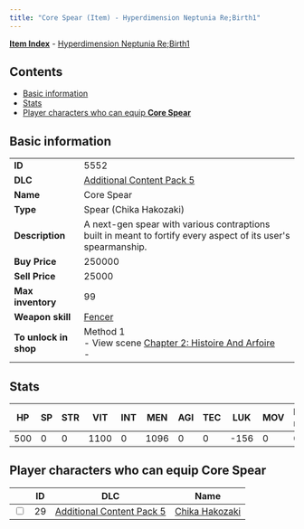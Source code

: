 ```yaml
---
title: "Core Spear (Item) - Hyperdimension Neptunia Re;Birth1"
---
```


[**Item Index**](/neptunia/rb1/item/index.html) - [Hyperdimension Neptunia Re;Birth1](/neptunia/rb1)

## Contents

- [Basic information](#basic-information)
- [Stats](#stats)
- [Player characters who can equip **Core Spear**](#player-characters-who-can-equip-core-spear)

## Basic information

|   |   |
| -- | -- |
| **ID** | 5552 |
| **DLC** | [Additional Content Pack 5](/neptunia/rb1/dlc/14-pack5.html) |
| **Name** | Core Spear |
| **Type** | Spear (Chika Hakozaki) |
| **Description** | A next-gen spear with various contraptions built in meant to fortify every aspect of its user's spearmanship. |
| **Buy Price** | 250000 |
| **Sell Price** | 25000 |
| **Max inventory** | 99 |
| **Weapon skill** | [Fencer](/neptunia/rb1/skill/14-3602-fencer.html) |
| **To unlock in shop** | Method 1<br />- View scene [Chapter 2: Histoire And Arfoire](/neptunia/rb1/scene/1-201-chapter-2-histoire-and-arfoire.html)<br />-  |

## Stats

| HP | SP | STR | VIT | INT | MEN | AGI | TEC | LUK | MOV | Fire res. | Ice res. | Wind res. | Lightning res. |
| -- | -- | --- | --- | --- | --- | --- | --- | --- | --- | --------- | -------- | --------- | -------------- |
| 500 | 0 | 0 | 1100 | 0 | 1096 | 0 | 0 | -156 | 0 | 0 | 0 | 0 | 0 |

## Player characters who can equip **Core Spear**

|    | ID | DLC | Name |
| -- | -- | --- | ---- |
| <input type="checkbox" id="rb1-player-14-29" class="trackbox" /> | 29 | [Additional Content Pack 5](/neptunia/rb1/dlc/14-pack5.html) | [Chika Hakozaki](/neptunia/rb1/player/14-29-chika-hakozaki.html) |